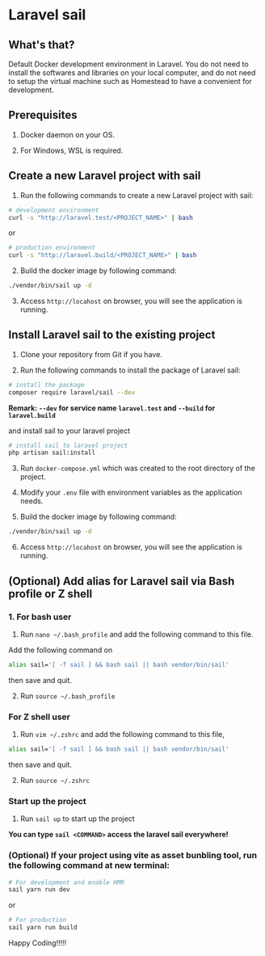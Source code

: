 # Laravel sail

## What's that?

Default Docker development environment in Laravel. You do not need to install the softwares and libraries on your local computer, and do not need to setup the virtual machine such as Homestead to have a convenient for development.

## Prerequisites

1. Docker daemon on your OS.

2. For Windows, WSL is required.

## Create a new Laravel project with sail

1. Run the following commands to create a new Laravel project with sail:

```bash
# development environment
curl -s "http://laravel.test/<PROJECT_NAME>" | bash
```
or
```bash
# production environment
curl -s "http://laravel.build/<PROJECT_NAME>" | bash
```

2. Build the docker image by following command:

```bash
./vendor/bin/sail up -d
```

3. Access ```http://locahost``` on browser, you will see the application is running.


## Install Laravel sail to the existing project

1. Clone your repository from Git if you have. 

2. Run the following commands to install the package of Laravel sail:

```bash
# install the package
composer require laravel/sail --dev
```
**Remark: ```--dev``` for service name ```laravel.test``` and ```--build``` for ```laravel.build```**

and install sail to your laravel project

```bash
# install sail to laravel project
php artisan sail:install
```

3. Run ```docker-compose.yml``` which was created to the root directory of the project.

4. Modify your ```.env``` file with environment variables as the application needs.

5. Build the docker image by following command:

```bash
./vendor/bin/sail up -d
```

6. Access ```http://locahost``` on browser, you will see the application is running.

## (Optional) Add alias for Laravel sail via Bash profile or Z shell

### 1. For bash user

1. Run ```nano ~/.bash_profile``` and add the following command to this file.

Add the following command on 

```bash
alias sail='[ -f sail ] && bash sail || bash vendor/bin/sail'
```
then save and quit.

2. Run ```source ~/.bash_profile```

### For Z shell user

1. Run ```vim ~/.zshrc``` and add the following command to this file,

```zsh
alias sail='[ -f sail ] && bash sail || bash vendor/bin/sail'
```
then save and quit.

2. Run ```source ~/.zshrc```

### Start up the project

1. Run ```sail up``` to start up the project

**You can type `sail <COMMAND>` access the laravel sail everywhere!**

### (Optional) If your project using vite as asset bunbling tool, run the following command at new terminal:

```bash
# For development and enable HMR
sail yarn run dev
```
or
```bash
# For production
sail yarn run build
```

Happy Coding!!!!!